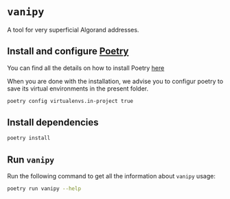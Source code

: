 # `vanipy`

A tool for very superficial Algorand addresses.

## Install and configure [Poetry](https://python-poetry.org/)

You can find all the details on how to install Poetry [here](https://python-poetry.org/docs/#installation)

When you are done with the installation, we advise you to configur poetry to save its virtual environments in the
present folder.

```bash
poetry config virtualenvs.in-project true
```

## Install dependencies

```bash
poetry install
```

## Run `vanipy`

Run the following command to get all the information about `vanipy` usage:

```bash
poetry run vanipy --help
```
